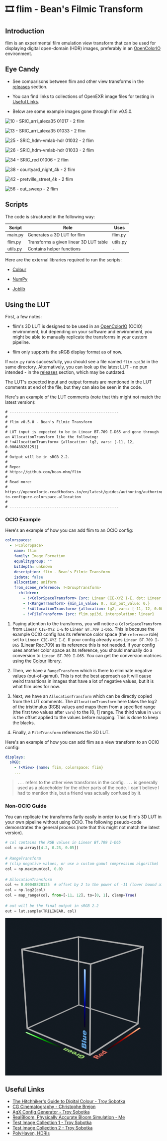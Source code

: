 # 🎞️ flim - Bean's Filmic Transform

## Introduction

flim is an experimental film emulation view transform that can be used for displaying digital open-domain (HDR) images, preferably in an [OpenColorIO](https://opencolorio.org/) environment.

## Eye Candy

- See comparisons between flim and other view transforms in the [releases](https://github.com/bean-mhm/flim/releases) section.

- You can find links to collections of OpenEXR image files for testing in [Useful Links](#useful-links).

- Below are some example images gone through flim v0.5.0.

![10 - SRIC_arri_alexa35 01017 - 2 flim](https://github.com/bean-mhm/flim/assets/98428255/1baf7c23-d089-455a-9717-85fe3502d8ec)

![13 - SRIC_arri_alexa35 01033 - 2 flim](https://github.com/bean-mhm/flim/assets/98428255/abf1b5c3-bac6-4ab0-a6ae-e6ca36b83655)

![25 - SRIC_hdm-vmlab-hdr 01032 - 2 flim](https://github.com/bean-mhm/flim/assets/98428255/f5a32d32-2200-49fd-a9e4-bf8957c1e5d2)

![26 - SRIC_hdm-vmlab-hdr 01033 - 2 flim](https://github.com/bean-mhm/flim/assets/98428255/21073d84-43e6-479d-a35c-cef1d95daed4)

![34 - SRIC_red 01006 - 2 flim](https://github.com/bean-mhm/flim/assets/98428255/0d0ca4b9-84a7-4bd5-8545-84d7d1b730f5)

![38 - courtyard_night_4k - 2 flim](https://github.com/bean-mhm/flim/assets/98428255/af6e275b-9cde-4584-960c-34bf54f1ed9b)

![42 - pretville_street_4k - 2 flim](https://github.com/bean-mhm/flim/assets/98428255/a047503f-e3da-446b-b69e-f0422fee7587)

![56 - out_sweep - 2 flim](https://github.com/bean-mhm/flim/assets/98428255/a37dea51-514b-41c9-b273-fc8990ce3454)



## Scripts

The code is structured in the following way:

| Script | Role | Uses |
|---|---|---|
| main.py | Generates a 3D LUT for flim | flim.py  |
| flim.py | Transforms a given linear 3D LUT table | utils.py |
| utils.py | Contains helper functions | - |

Here are the external libraries required to run the scripts:

 - [Colour](https://www.colour-science.org/)
 
 - [NumPy](https://numpy.org/)
 
 - [Joblib](https://joblib.readthedocs.io/en/latest)

## Using the LUT

First, a few notes:

 - flim's 3D LUT is designed to be used in an [OpenColorIO](https://opencolorio.org/) (OCIO) environment, but depending on your software and environment, you might be able to manually replicate the transforms in your custom pipeline.
 
 - flim only supports the sRGB display format as of now.

If `main.py` runs successfully, you should see a file named `flim.spi3d` in the same directory. Alternatively, you can look up the latest LUT - no pun intended - in the [releases](https://github.com/bean-mhm/flim/releases) section, which may be outdated.

The LUT's expected input and output formats are mentioned in the LUT comments at end of the file, but they can also be seen in the code.

Here's an example of the LUT comments (note that this might not match the latest version):

```
# -------------------------------------------------
# 
# flim v0.5.0 - Bean's Filmic Transform
# 
# LUT input is expected to be in Linear BT.709 I-D65 and gone through an AllocationTransform like the following:
# !<AllocationTransform> {allocation: lg2, vars: [-11, 12, 0.00048828125]}
# 
# Output will be in sRGB 2.2.
# 
# Repo:
# https://github.com/bean-mhm/flim
# 
# Read more:
# https://opencolorio.readthedocs.io/en/latest/guides/authoring/authoring.html#how-to-configure-colorspace-allocation
# 
# -------------------------------------------------
```

### OCIO Example

Here's an example of how you can add flim to an OCIO config:

```yaml
colorspaces:
  - !<ColorSpace>
    name: flim
    family: Image Formation
    equalitygroup: ""
    bitdepth: unknown
    description: flim - Bean's Filmic Transform
    isdata: false
    allocation: uniform
    from_scene_reference: !<GroupTransform>
      children:
        - !<ColorSpaceTransform> {src: Linear CIE-XYZ I-E, dst: Linear BT.709 I-D65}
        - !<RangeTransform> {min_in_value: 0., min_out_value: 0.}
        - !<AllocationTransform> {allocation: lg2, vars: [-11, 12, 0.00048828125]}
        - !<FileTransform> {src: flim.spi3d, interpolation: linear}
```

1. Paying attention to the transforms, you will notice a `ColorSpaceTransform` from `Linear CIE-XYZ I-E` to `Linear BT.709 I-D65`. This is because the example OCIO config has its reference color space (the `reference` role) set to `Linear CIE-XYZ I-E`. If your config already uses `Linear BT.709 I-D65` (Linear Rec.709) as its reference this is not needed. If your config uses another color space as its reference, you should manually do a conversion to `Linear BT.709 I-D65`. You can get the conversion matrices using the [Colour](https://www.colour-science.org/) library.

2. Then, we have a `RangeTransform` which is there to eliminate negative values (out-of-gamut). This is not the best approach as it will cause weird transitions in images that have a lot of negative values, but it is what flim uses for now.

3. Next, we have an `AllocationTransform` which can be directly copied from the LUT comments. The `AllocationTransform` here takes the log2 of the tristimulus (RGB) values and maps them from a specified range (the first two values after `vars`) to the [0, 1] range. The third value in `vars` is the offset applied to the values before mapping. This is done to keep the blacks.

4. Finally, a `FileTransform` references the 3D LUT.

Here's an example of how you can add flim as a view transform to an OCIO config:

```yaml
displays:
  sRGB:
    - !<View> {name: flim, colorspace: flim}
    ...
```

> `...` refers to the other view transforms in the config. `...` is generally used as a placeholder for the other parts of the code. I can't believe I had to mention this, but a friend was actually confused by it.

### Non-OCIO Guide

You can replicate the transforms farily easily in order to use flim's 3D LUT in your own pipeline without using OCIO. The following pseudo-code demonstrates the general process (note that this might not match the latest version).

```py
# col contains the RGB values in Linear BT.709 I-D65
col = np.array([4.2, 0.23, 0.05])

# RangeTransform
# (clip negative values, or use a custom gamut compression algorithm)
col = np.maximum(col, 0.0)

# AllocationTransform
col += 0.00048828125  # offset by 2 to the power of -11 (lower bound after log2)
col = np.log2(col)
col = map_range(col, from=[-11, 12], to=[0, 1], clamp=True)

# out will be the final output in sRGB 2.2
out = lut.sample(TRILINEAR, col)
```

![3D LUT Visualization](images/3d_lut_vis.png)

## Useful Links

- [The Hitchhiker's Guide to Digital Colour - Troy Sobotka](https://hg2dc.com/)
- [CG Cinematography - Christophe Brejon](https://chrisbrejon.com/cg-cinematography/)
- [AgX Config Generator - Troy Sobotka](https://github.com/sobotka/SB2383-Configuration-Generation)
- [RealBloom, Physically Accurate Bloom Simulation - Me](https://github.com/bean-mhm/realbloom)
- [Test Image Collection 1 - Troy Sobotka](https://github.com/sobotka/Testing_Imagery)
- [Test Image Collection 2 - Troy Sobotka](https://github.com/sobotka/images)
- [PolyHaven, HDRIs](https://polyhaven.com/hdris)
